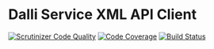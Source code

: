 # Dalli Service XML API Client

[![Scrutinizer Code Quality](https://scrutinizer-ci.com/g/floor12/dalli-api/badges/quality-score.png?b=master)](https://scrutinizer-ci.com/g/floor12/dalli-api/?branch=master)
[![Code Coverage](https://scrutinizer-ci.com/g/floor12/dalli-api/badges/coverage.png?b=master)](https://scrutinizer-ci.com/g/floor12/dalli-api/?branch=master)
[![Build Status](https://scrutinizer-ci.com/g/floor12/dalli-api/badges/build.png?b=master)](https://scrutinizer-ci.com/g/floor12/dalli-api/build-status/master)
